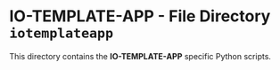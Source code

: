 # IO-TEMPLATE-APP - File Directory **`iotemplateapp`**

This directory contains the **IO-TEMPLATE-APP** specific Python scripts.
